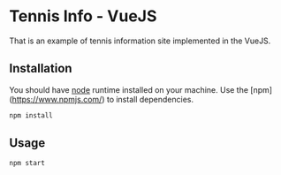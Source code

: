 # Tennis Info - VueJS

That is an example of tennis information site implemented in the VueJS.

## Installation

You should have [node](https://nodejs.org/en/download/) runtime installed on your machine.
Use the [npm] (https://www.npmjs.com/) to install dependencies.

```bash
npm install
```

## Usage

```bash
npm start
```
